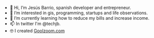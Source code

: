 - 👋 Hi, I’m Jesús Barrio, spanish developer and entrepreneur.
- 👀 I’m interested in gis, programming, startups and life observations.
- 🌱 I’m currently learning how to reduce my bills and increase income.
- 📫 In twitter I'm @techjb.
- :nerd_face: I created [Goolzoom.com](https://www.goolzoom.com/en/)

<!---
techjb/techjb is a ✨ special ✨ repository because its `README.md` (this file) appears on your GitHub profile.
You can click the Preview link to take a look at your changes.
--->
